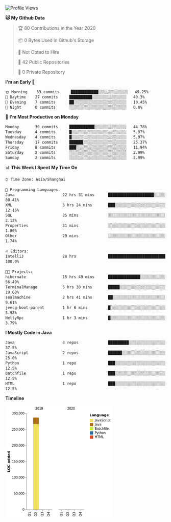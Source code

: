 <!--START_SECTION:waka-->
![Profile Views](http://img.shields.io/badge/Profile%20Views-0-blue)

**🐱 My Github Data** 

> 🏆 80 Contributions in the Year 2020
 > 
> 📦 0 Bytes Used in Github's Storage 
 > 
> 🚫 Not Opted to Hire
 > 
> 📜 42 Public Repositories
 > 
> 🔑 0 Private Repository 
 > 
**I'm an Early 🐤** 

```text
🌞 Morning    33 commits     ████████████░░░░░░░░░░░░░   49.25% 
🌆 Daytime    27 commits     ██████████░░░░░░░░░░░░░░░   40.3% 
🌃 Evening    7 commits      ██░░░░░░░░░░░░░░░░░░░░░░░   10.45% 
🌙 Night      0 commits      ░░░░░░░░░░░░░░░░░░░░░░░░░   0.0%

```
📅 **I'm Most Productive on Monday** 

```text
Monday       30 commits     ███████████░░░░░░░░░░░░░░   44.78% 
Tuesday      4 commits      █░░░░░░░░░░░░░░░░░░░░░░░░   5.97% 
Wednesday    4 commits      █░░░░░░░░░░░░░░░░░░░░░░░░   5.97% 
Thursday     17 commits     ██████░░░░░░░░░░░░░░░░░░░   25.37% 
Friday       8 commits      ███░░░░░░░░░░░░░░░░░░░░░░   11.94% 
Saturday     2 commits      ░░░░░░░░░░░░░░░░░░░░░░░░░   2.99% 
Sunday       2 commits      ░░░░░░░░░░░░░░░░░░░░░░░░░   2.99%

```


📊 **This Week I Spent My Time On** 

```text
⌚︎ Time Zone: Asia/Shanghai

💬 Programming Languages: 
Java                     22 hrs 31 mins      ████████████████████░░░░░   80.41% 
XML                      3 hrs 24 mins       ███░░░░░░░░░░░░░░░░░░░░░░   12.16% 
SQL                      35 mins             ░░░░░░░░░░░░░░░░░░░░░░░░░   2.12% 
Properties               31 mins             ░░░░░░░░░░░░░░░░░░░░░░░░░   1.86% 
Other                    29 mins             ░░░░░░░░░░░░░░░░░░░░░░░░░   1.74%

🔥 Editors: 
IntelliJ                 28 hrs              █████████████████████████   100.0%

🐱‍💻 Projects: 
hibernate                15 hrs 49 mins      ██████████████░░░░░░░░░░░   56.49% 
TerminalManage           5 hrs 30 mins       █████░░░░░░░░░░░░░░░░░░░░   19.68% 
sealmachine              2 hrs 41 mins       ██░░░░░░░░░░░░░░░░░░░░░░░   9.61% 
jeecg-boot-parent        1 hr 6 mins         █░░░░░░░░░░░░░░░░░░░░░░░░   3.98% 
NettyRpc                 1 hr 3 mins         █░░░░░░░░░░░░░░░░░░░░░░░░   3.79%

```

**I Mostly Code in Java** 

```text
Java                     3 repos             █████████░░░░░░░░░░░░░░░░   37.5% 
JavaScript               2 repos             ██████░░░░░░░░░░░░░░░░░░░   25.0% 
Python                   1 repo              ███░░░░░░░░░░░░░░░░░░░░░░   12.5% 
Batchfile                1 repo              ███░░░░░░░░░░░░░░░░░░░░░░   12.5% 
HTML                     1 repo              ███░░░░░░░░░░░░░░░░░░░░░░   12.5%

```


**Timeline**

![Chart not found](https://github.com/2720851545/2720851545/blob/master/charts/bar_graph.png) 


<!--END_SECTION:waka-->
